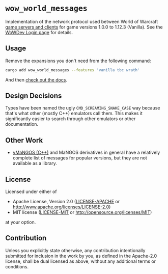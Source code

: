 # `wow_world_messages`

Implementation of the network protocol used between World of
Warcraft [game servers and clients](https://wowdev.wiki/World_Packet) for game versions 1.0.0 to 1.12.3 (Vanilla).
See the [WoWDev Login page](https://wowdev.wiki/Login) for details.

## Usage

Remove the expansions you don't need from the following command:

```bash
cargo add wow_world_messages --features 'vanilla tbc wrath'
```

And then [check out the docs](https://docs.rs/wow_world_messages/latest/).

## Design Decisions

Types have been named the ugly `CMD_SCREAMING_SNAKE_CASE` way because that's
what other (mostly C++) emulators call them. This makes it significantly easier
to search through other emulators or other documentation.

## Other Work

* [vMaNGOS (C++)](https://github.com/vmangos/core/blob/ce164f3eb32c75b244482070fbaf3ada1110e6be/src/realmd/AuthSocket.cpp#L65)
  and MaNGOS derivatives in general have a relatively complete list of messages for popular versions,
  but they are not available as a library.

## License

Licensed under either of

* Apache License, Version 2.0
  ([LICENSE-APACHE](LICENSE-APACHE) or http://www.apache.org/licenses/LICENSE-2.0)
* MIT license
  ([LICENSE-MIT](LICENSE-MIT) or http://opensource.org/licenses/MIT)

at your option.

## Contribution

Unless you explicitly state otherwise, any contribution intentionally submitted
for inclusion in the work by you, as defined in the Apache-2.0 license, shall be
dual licensed as above, without any additional terms or conditions.
